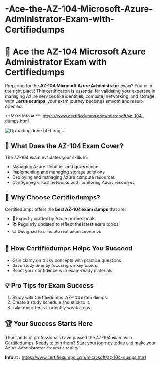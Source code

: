 # -Ace-the-AZ-104-Microsoft-Azure-Administrator-Exam-with-Certifiedumps
# 🚀 Ace the AZ-104 Microsoft Azure Administrator Exam with Certifiedumps  

Preparing for the **AZ-104 Microsoft Azure Administrator** exam? You're in the right place! This certification is essential for validating your expertise in managing Azure services like identities, compute, networking, and storage. With **Certifiedumps**, your exam journey becomes smooth and result-oriented.  

**More info at **: https://www.certifiedumps.com/microsoft/az-104-dumps.html

![Uploading done (48).png…]()


## 🌟 What Does the AZ-104 Exam Cover?  
The AZ-104 exam evaluates your skills in:  
- Managing Azure identities and governance  
- Implementing and managing storage solutions  
- Deploying and managing Azure compute resources  
- Configuring virtual networks and monitoring Azure resources  

## 📝 Why Choose Certifiedumps?  
Certifiedumps offers the **best AZ-104 exam dumps** that are:  
- 🧠 Expertly crafted by Azure professionals  
- 📚 Regularly updated to reflect the latest exam topics  
- 💻 Designed to simulate real exam scenarios  

## 🎯 How Certifiedumps Helps You Succeed  
- Gain clarity on tricky concepts with practice questions.  
- Save study time by focusing on key topics.  
- Boost your confidence with exam-ready materials.  

## 💡 Pro Tips for Exam Success  
1. Study with Certifiedumps’ AZ-104 exam dumps.  
2. Create a study schedule and stick to it.  
3. Take mock tests to identify weak areas.  

## 🏆 Your Success Starts Here  
Thousands of professionals have passed the AZ-104 exam with Certifiedumps. Ready to join them? Start your journey today and make your Azure Administrator dreams a reality!

**Info at :** https://www.certifiedumps.com/microsoft/az-104-dumps.html
